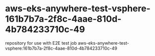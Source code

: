# aws-eks-anywhere-test-vsphere-161b7b7a-2f8c-4aae-810d-4b784233710c-49
repository for use with E2E test job aws-eks-anywhere-test-vsphere:161b7b7a-2f8c-4aae-810d-4b784233710c-49
